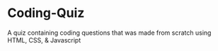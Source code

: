# Coding-Quiz
A quiz containing coding questions that was made from scratch using HTML, CSS, &amp; Javascript
